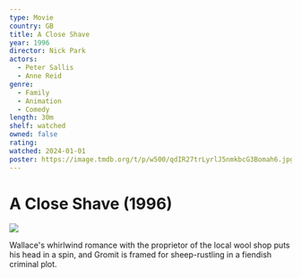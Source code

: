 ```yaml
---
type: Movie
country: GB
title: A Close Shave
year: 1996
director: Nick Park
actors:
  - Peter Sallis
  - Anne Reid
genre:
  - Family
  - Animation
  - Comedy
length: 30m
shelf: watched
owned: false
rating:
watched: 2024-01-01
poster: https://image.tmdb.org/t/p/w500/qdIR27trLyrlJ5nmkbcG3Bomah6.jpg
---
```


# A Close Shave (1996)

![](https://image.tmdb.org/t/p/w500/qdIR27trLyrlJ5nmkbcG3Bomah6.jpg)

Wallace's whirlwind romance with the proprietor of the local wool shop puts his head in a spin, and Gromit is framed for sheep-rustling in a fiendish criminal plot.